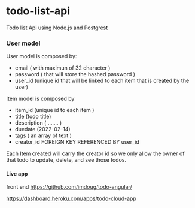 # todo-list-api

Todo list Api using Node.js and Postgrest 

### User model

User model is composed by:
- email ( with maximun of 32 character )
- password ( that will store the hashed password )
- user_id (unique id that will be linked to each item that is created by the user)

Item model is composed by 

- item_id (unique id to each item )
- title (todo title)
- description  ( ....... )
- duedate (2022-02-14)
- tags ( an array of text )
- creator_id FOREIGN KEY REFERENCED BY user_id 


Each Item created will carry the creator id so we only allow the owner of that todo to update, delete, and see those todos. 

#### Live app 

front end https://github.com/imdoug/todo-angular/

https://dashboard.heroku.com/apps/todo-cloud-app


